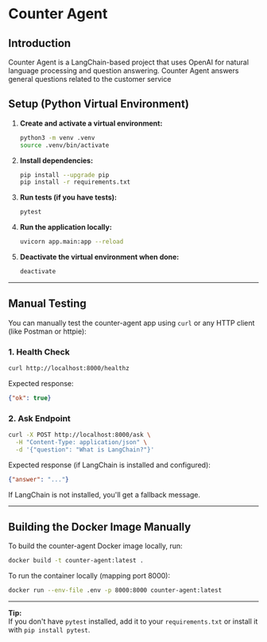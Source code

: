# Counter Agent

## Introduction
Counter Agent is a LangChain-based project that uses OpenAI for natural language processing and question answering. Counter Agent answers general questions related to the customer service

## Setup (Python Virtual Environment)

1. **Create and activate a virtual environment:**

   ```bash
   python3 -m venv .venv
   source .venv/bin/activate
   ```

2. **Install dependencies:**

   ```bash
   pip install --upgrade pip
   pip install -r requirements.txt
   ```

3. **Run tests (if you have tests):**

   ```bash
   pytest
   ```

4. **Run the application locally:**

   ```bash
   uvicorn app.main:app --reload
   ```

5. **Deactivate the virtual environment when done:**
 
   ```bash
   deactivate
   ```

---

## Manual Testing

You can manually test the counter-agent app using `curl` or any HTTP client (like Postman or httpie):

### 1. **Health Check**

```bash
curl http://localhost:8000/healthz
```

Expected response:
```json
{"ok": true}
```

### 2. **Ask Endpoint**

```bash
curl -X POST http://localhost:8000/ask \
  -H "Content-Type: application/json" \
  -d '{"question": "What is LangChain?"}'
```

Expected response (if LangChain is installed and configured):
```json
{"answer": "..."}
```
If LangChain is not installed, you'll get a fallback message.

---

## Building the Docker Image Manually

To build the counter-agent Docker image locally, run:

```bash
docker build -t counter-agent:latest .
```

To run the container locally (mapping port 8000):

```bash
docker run --env-file .env -p 8000:8000 counter-agent:latest
```

---

**Tip:**  
If you don't have `pytest` installed, add it to your `requirements.txt` or install it with `pip install pytest`.